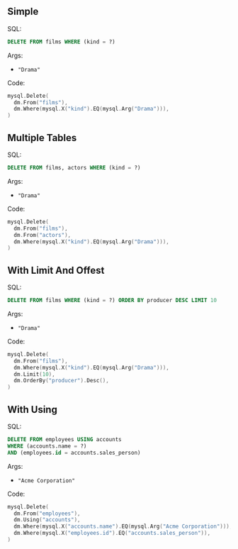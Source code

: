 ## Simple

SQL:

```sql
DELETE FROM films WHERE (kind = ?)
```

Args:

* `"Drama"`

Code:

```go
mysql.Delete(
  dm.From("films"),
  dm.Where(mysql.X("kind").EQ(mysql.Arg("Drama"))),
)
```

## Multiple Tables

SQL:

```sql
DELETE FROM films, actors WHERE (kind = ?)
```

Args:

* `"Drama"`

Code:

```go
mysql.Delete(
  dm.From("films"),
  dm.From("actors"),
  dm.Where(mysql.X("kind").EQ(mysql.Arg("Drama"))),
)
```

## With Limit And Offest

SQL:

```sql
DELETE FROM films WHERE (kind = ?) ORDER BY producer DESC LIMIT 10
```

Args:

* `"Drama"`

Code:

```go
mysql.Delete(
  dm.From("films"),
  dm.Where(mysql.X("kind").EQ(mysql.Arg("Drama"))),
  dm.Limit(10),
  dm.OrderBy("producer").Desc(),
)
```

## With Using

SQL:

```sql
DELETE FROM employees USING accounts
WHERE (accounts.name = ?)
AND (employees.id = accounts.sales_person)
```

Args:

* `"Acme Corporation"`

Code:

```go
mysql.Delete(
  dm.From("employees"),
  dm.Using("accounts"),
  dm.Where(mysql.X("accounts.name").EQ(mysql.Arg("Acme Corporation"))),
  dm.Where(mysql.X("employees.id").EQ("accounts.sales_person")),
)
```
